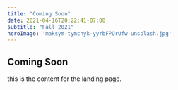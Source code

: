 ```yaml
---
title: "Coming Soon"
date: 2021-04-16T20:22:41-07:00
subtitle: "Fall 2021"
heroImage: 'maksym-tymchyk-yyrbFPOrUfw-unsplash.jpg'
---
```


## Coming Soon

this is the content for the landing page.
